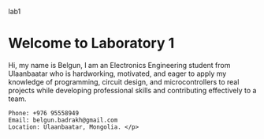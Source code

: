 lab1
<!DOCTYPE html>
<html>
<head>
    <title>Welcome to Internet Technology Fundamentals</title>
</head>
<body>
    <h1>Welcome to Laboratory 1</h1>
    <p> Hi, my name is Belgun, I am an Electronics Engineering student from Ulaanbaatar who is hardworking, motivated, and eager to apply my knowledge of programming, circuit design, and microcontrollers to real projects while developing professional skills and contributing effectively to a team.

    Phone: +976 95558949 
    Email: belgun.badrakh@gmail.com
    Location: Ulaanbaatar, Mongolia. </p>
</body>
</html>

